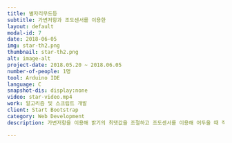 ```yaml
---
title: 별자리무드등
subtitle: 가변저항과 조도센서를 이용한 
layout: default
modal-id: 7
date: 2018-06-05
img: star-th2.png
thumbnail: star-th2.png
alt: image-alt
project-date: 2018.05.20 ~ 2018.06.05
number-of-people: 1명
tool: Arduino IDE
language: C
snapshot-dis: display:none
video: star-video.mp4
work: 알고리즘 및 스크립트 개발
client: Start Bootstrap
category: Web Development
description: 가변저항을 이용해 밝기의 최댓값을 조절하고 조도센서를 이용해 어두울 때 작동하도록 한 무드등입니다. 별자리는 북두칠성입니다.

---
```

